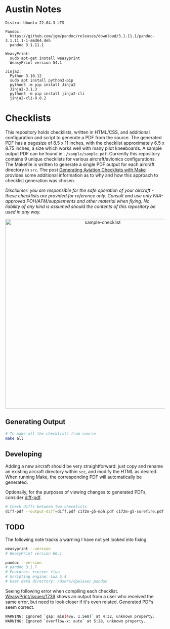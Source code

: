 # Austin Notes
```
Distro: Ubuntu 22.04.3 LTS

Pandoc:
  https://github.com/jgm/pandoc/releases/download/3.1.11.1/pandoc-3.1.11.1-1-amd64.deb
  pandoc 3.1.11.1

WeasyPrint:
  sudo apt-get install weasyprint
  WeasyPrint version 54.1

Jinja2:
  Python 3.10.12
  sudo apt install python3-pip
  python3 -m pip install Jinja2
  Jinja2-3.1.3
  python3 -m pip install jinja2-cli
  jinja2-cli-0.8.2
```

# Checklists

This repository holds checklists, written in HTML/CSS, and additional configuration and script to generate a PDF from the source.
The generated PDF has a pagesize of 8.5 x 11 inches, with the checklist approximately 6.5 x 8.75 inches, a size which works well with many pilot kneeboards.
A sample output PDF can be found in `./sample/sample.pdf`.
Currently this repository contains 9 unique checklists for various aircraft/avionics configurations.
The Makefile is written to generate a single PDF output for each aircraft directory in `src`.
The post [Generating Aviation Checklists with Make](https://danielwiese.com/posts/makefile-checklists/) provides some additional information as to why and how this approach to checklist generation was chosen.

*Disclaimer: you are responsible for the safe operation of your aircraft - these checklists are provided for reference only. Consult and use only FAA-approved POH/AFM/supplements and other material when flying. No liability of any kind is assumed should the contents of this repository be used in any way.*

<p align="center">
  <img title="sample-checklist" alt="sample-checklist" width="600" src="sample/checklist.jpg">
</p>

## Generating Output

```sh
# To make all the checklists from source
make all
```

## Developing

Adding a new aircraft should be very straightforward: just copy and rename an existing aircraft directory within `src`, and modify the HTML as desired.
When running Make, the corresponding PDF will automatically be generated.

Optionally, for the purposes of viewing changes to generated PDFs, consider [diff-pdf](https://vslavik.github.io/diff-pdf/).

```sh
# Check diffs between two checklists
diff-pdf --output-diff=diff.pdf c172m-g5-mph.pdf c172m-g5-surefire.pdf
```

## TODO

The following note tracks a warning I have not yet looked into fixing.

```sh
weasyprint --version
# WeasyPrint version 60.1

pandoc --version
# pandoc 3.1.7
# Features: +server +lua
# Scripting engine: Lua 5.4
# User data directory: /Users/dpwiese/.pandoc
```

Seeing following error when compiling each checklist.
[WeasyPrint/issues/1739](https://github.com/Kozea/WeasyPrint/issues/1739) shows an output from a user who received the same error, but need to look closer if it's even related.
Generated PDFs seem correct.

```sh
WARNING: Ignored `gap: min(4vw, 1.5em)` at 4:32, unknown property.
WARNING: Ignored `overflow-x: auto` at 5:28, unknown property.
```
